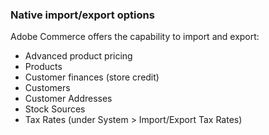 ### Native import/export options

Adobe Commerce offers the capability to import and export:

* Advanced product pricing
* Products
* Customer finances (store credit)
* Customers
* Customer Addresses
* Stock Sources
* Tax Rates (under System > Import/Export Tax Rates)